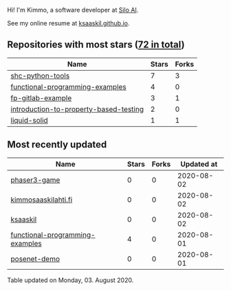 Hi! I'm Kimmo, a software developer at [Silo AI](https://silo.ai/).

See my online resume at [ksaaskil.github.io](https://ksaaskil.github.io).

<!-- repositories starts -->

## Repositories with most stars ([72 in total](https://github.com/ksaaskil?tab=repositories))
| Name        | Stars           | Forks  |
| ------------- |-------------| -----|
|[shc-python-tools](https://github.com/ksaaskil/shc-python-tools)|7|3
|[functional-programming-examples](https://github.com/ksaaskil/functional-programming-examples)|4|0
|[fp-gitlab-example](https://github.com/ksaaskil/fp-gitlab-example)|3|1
|[introduction-to-property-based-testing](https://github.com/ksaaskil/introduction-to-property-based-testing)|2|0
|[liquid-solid](https://github.com/ksaaskil/liquid-solid)|1|1

<!-- repositories ends -->
<!-- recent_repositories starts -->

## Most recently updated
| Name        | Stars           | Forks  | Updated at
| ------------- |-------------| -----|-----|
|[phaser3-game](https://github.com/ksaaskil/phaser3-game)|0|0|2020-08-02
|[kimmosaaskilahti.fi](https://github.com/ksaaskil/kimmosaaskilahti.fi)|0|0|2020-08-02
|[ksaaskil](https://github.com/ksaaskil/ksaaskil)|0|0|2020-08-02
|[functional-programming-examples](https://github.com/ksaaskil/functional-programming-examples)|4|0|2020-08-01
|[posenet-demo](https://github.com/ksaaskil/posenet-demo)|0|0|2020-08-01

<!-- recent_repositories ends -->
<!-- updated_at starts -->
Table updated on Monday, 03. August 2020.
<!-- updated_at ends -->
